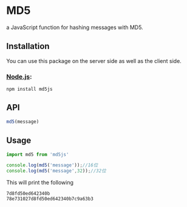 # MD5

a JavaScript function for hashing messages with MD5.

## Installation

You can use this package on the server side as well as the client side.

### [Node.js](http://nodejs.org/):

~~~
npm install md5js
~~~


## API

~~~ javascript
md5(message)
~~~



## Usage

~~~ javascript
import md5 from 'md5js'

console.log(md5('message'));//16位
console.log(md5('message',32));//32位
~~~

This will print the following

~~~
7d8fd50ed642340b
78e731027d8fd50ed642340b7c9a63b3
~~~